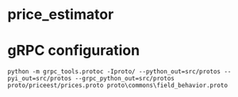 # price_estimator

# gRPC configuration
```
python -m grpc_tools.protoc -Iproto/ --python_out=src/protos --pyi_out=src/protos --grpc_python_out=src/protos proto/priceest/prices.proto proto\commons\field_behavior.proto
```
